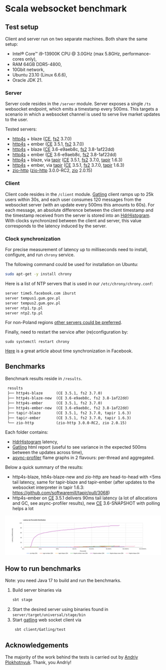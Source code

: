 # Scala websocket benchmark

## Test setup

Client and server run on two separate machines. Both share the same setup: 
 - Intel® Core™ i9-13900K CPU @ 3.0GHz (max 5.8GHz, performance-cores only), 
 - RAM 64GB DDR5-4800,
 - 10Gbit network,
 - Ubuntu 23.10 (Linux 6.6.6), 
 - Oracle JDK 21.

### Server

Server code resides in the `/server` module. Server exposes a single `/ts` websocket endpoint, which emits a timestamp every 500ms.
This targets a scenario in which a websocket channel is used to serve live market updates to the user.  

Tested servers:
 - [http4s] + blaze ([CE], [fs2] 3.7.0)
 - [http4s] + ember ([CE] 3.5.1, [fs2] 3.7.0)
 - [http4s] + blaze ([CE] 3.6-e9aeb8c, [fs2] 3.8-1af22dd)
 - [http4s] + ember ([CE] 3.6-e9aeb8c, [fs2] 3.8-1af22dd)
 - [http4s] + blaze, via [tapir] ([CE] 3.5.1, [fs2] 3.7.0, [tapir] 1.6.3) 
 - [http4s] + ember, via [tapir] ([CE] 3.5.1, [fs2] 3.7.0, [tapir] 1.6.3)
 - [zio-http] ([zio-http] 3.0.0-RC2, [zio] 2.0.15)

### Client 

Client code resides in the `/client` module. [Gatling] client ramps up to 25k users within 30s, 
and each user consumes 120 messages from the websocket server (with an update every 500ms this amounts to 60s). 
For each message, an absolute difference between the client timestamp and the timestamp received from the server
is stored into an [HdrHistogram]. With clocks synchronized between the client and server, this value corresponds
to the latency induced by the server.

### Clock synchronization

For precise measurement of latency up to milliseconds need to install, configure, and run `chrony` service.

The following command could be used for installation on Ubuntu:
```sh
sudo apt-get -y install chrony
```

Here is a list of NTP servers that is used in our `/etc/chrony/chrony.conf`:
```
server time5.facebook.com iburst
server tempus1.gum.gov.pl
server tempus2.gum.gov.pl
server ntp1.tp.pl
server ntp2.tp.pl 
```

For non-Poland regions [other servers could be preferred](https://gist.github.com/mutin-sa/eea1c396b1e610a2da1e5550d94b0453).

Finally, need to restart the service after (re)configuration by:
```
sudo systemctl restart chrony
```

[Here](https://engineering.fb.com/2020/03/18/production-engineering/ntp-service/) is a great article about time synchronization in Facebook.

## Benchmarks

Benchmark results reside in `/results`. 
```
 results
 ├── http4s-blaze      (CE 3.5.1, fs2 3.7.0)
 ├── http4s-blaze-new  (CE 3.6-e9aeb8c, fs2 3.8-1af22dd)
 ├── http4s-ember      (CE 3.5.1, fs2 3.7.0)
 ├── http4s-ember-new  (CE 3.6-e9aeb8c, fs2 3.8-1af22dd)
 ├── tapir-blaze       (CE 3.5.1, fs2 3.7.0, tapir 1.6.3)
 ├── tapir-ember       (CE 3.5.1, fs2 3.7.0, tapir 1.6.3)
 └── zio-http          (zio-http 3.0.0-RC2, zio 2.0.15)
```

Each folder contains:
  - [HdrHistogram] latency,
  - [Gatling] html report (useful to see variance in the expected 500ms between the updates across time),
  - [async-profiler] flame graphs in 2 flavours: per-thread and aggregated.

Below a quick summary of the results: 
  - http4s-blaze, htt4s-blaze-new and zio-http are head-to-head with <5ms tail latency, same 
    for tapir-blaze and tapir-ember (after updates to the websocket interpreter in tapir 1.6.3: https://github.com/softwaremill/tapir/pull/3068)
  - http4s-ember on [CE] 3.5.1 delivers 90ms tail latency (a lot of allocations and GC, see async-profiler results),
    new [CE] 3.6-SNAPSHOT with polling helps a lot

![websocket-benchmark-25k](results/websocket-benchmark-25k.png)

## How to run benchmarks

Note: you need Java 17 to build and run the benchmarks. 

1. Build server binaries via 
   ```bash
   sbt stage
   ```
2. Start the desired server using binaries found in `server/target/universal/stage/bin`
3. Start [gatling] web socket client via
   ```bash
    sbt client/Gatling/test
   ```
## Acknowledgements

The majority of the work behind the tests is carried out by [Andriy Plokhotnyuk](https://github.com/plokhotnyuk).
Thank, you Andriy!

[tapir]: https://github.com/softwaremill/tapir
[gatling]: https://github.com/gatling/gatling
[http4s]: https://github.com/http4s/http4s
[zio-http]: https://github.com/zio/zio-http
[zio]: https://github.com/zio/zio
[CE]: https://github.com/typelevel/cats-effect
[fs2]: https://github.com/typelevel/fs2
[HdrHistogram]: https://github.com/HdrHistogram/HdrHistogram
[async-profiler]: https://github.com/async-profiler/async-profiler
